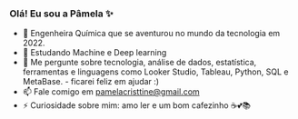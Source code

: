 ### Olá! Eu sou a Pâmela ✨

- 🔭 Engenheira Química que se aventurou no mundo da tecnologia em 2022.
- 🌱 Estudando Machine e Deep learning
- 💬 Me pergunte sobre tecnologia, análise de dados, estatística, ferramentas e linguagens como Looker Studio, Tableau, Python, SQL e MetaBase. - ficarei feliz em ajudar :)
- 📫 Fale comigo em pamelacristtine@gmail.com
- ⚡ Curiosidade sobre mim: amo ler e um bom cafezinho ☕💕📚
